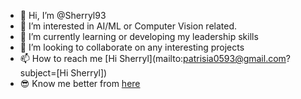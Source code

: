 - 👋 Hi, I’m @Sherryl93
- 👀 I’m interested in AI/ML or Computer Vision related.
- 🌱 I’m currently learning or developing my leadership skills
- 💞️ I’m looking to collaborate on any interesting projects
- 📫 How to reach me [Hi Sherryl](mailto:patrisia0593@gmail.com?subject=[Hi Sherryl])
- 😎 Know me better from [here](https://www.sherrylwen.com/?target=_blank)

<!---
Sherryl93/Sherryl93 is a ✨ special ✨ repository because its `README.md` (this file) appears on your GitHub profile.
You can click the Preview link to take a look at your changes.
--->

